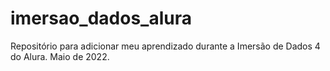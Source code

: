 # imersao_dados_alura
Repositório para adicionar meu aprendizado durante a Imersão de Dados 4 do Alura. Maio de 2022.
